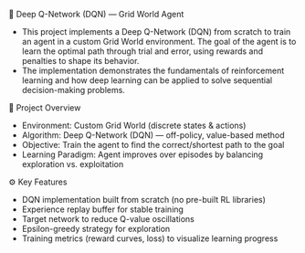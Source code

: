 🧠 Deep Q-Network (DQN) — Grid World Agent
  - This project implements a Deep Q-Network (DQN) from scratch to train an agent in a custom Grid World environment. The goal of the agent is to learn the optimal path through trial and error, using rewards and penalties to shape its behavior.
  - The implementation demonstrates the fundamentals of reinforcement learning and how deep learning can be applied to solve sequential decision-making problems.

🚀 Project Overview
  - Environment: Custom Grid World (discrete states & actions)
  - Algorithm: Deep Q-Network (DQN) — off-policy, value-based method
  - Objective: Train the agent to find the correct/shortest path to the goal
  - Learning Paradigm: Agent improves over episodes by balancing exploration vs. exploitation

⚙️ Key Features
  - DQN implementation built from scratch (no pre-built RL libraries)
  - Experience replay buffer for stable training
  - Target network to reduce Q-value oscillations
  - Epsilon-greedy strategy for exploration
  - Training metrics (reward curves, loss) to visualize learning progress
